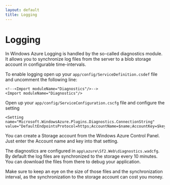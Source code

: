 ```yaml
---
layout: default
title: Logging
---
```


# Logging

In Windows Azure Logging is handled by the so-called diagnostics module.
It allows you to synchronize log files from the server to a blob storage account
in configurable time-intervals.

To enable logging open up your `app/config/ServiceDefinition.csdef` file and
uncomment the following line:

    <!--<Import moduleName="Diagnostics"/>-->
    <Import moduleName="Diagnostics"/>

Open up your `app/config/ServiceConfiguration.cscfg` file and configure
the setting

    <Setting name="Microsoft.WindowsAzure.Plugins.Diagnostics.ConnectionString" value="DefaultEndpointsProtocol=https;AccountName=$name;AccountKey=$key"/>

You can create a Storage account from the Windows Azure Control Panel. Just enter the Account name and key into that setting.

The diagnostics are configured in `app\azure\Sf2.Web\diagnostics.wadcfg`. By default the log files are synchronized to the storage every 10 minutes. You can download the files from there to debug your application.

Make sure to keep an eye on the size of those files and the synchronization interval, as the synchronization to the storage account can cost you money.

